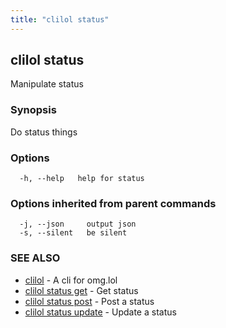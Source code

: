 ```yaml
---
title: "clilol status"
---
```

## clilol status

Manipulate status

### Synopsis

Do status things

### Options

```
  -h, --help   help for status
```

### Options inherited from parent commands

```
  -j, --json     output json
  -s, --silent   be silent
```

### SEE ALSO

* [clilol](clilol.md)	 - A cli for omg.lol
* [clilol status get](clilol_status_get.md)	 - Get status
* [clilol status post](clilol_status_post.md)	 - Post a status
* [clilol status update](clilol_status_update.md)	 - Update a status

